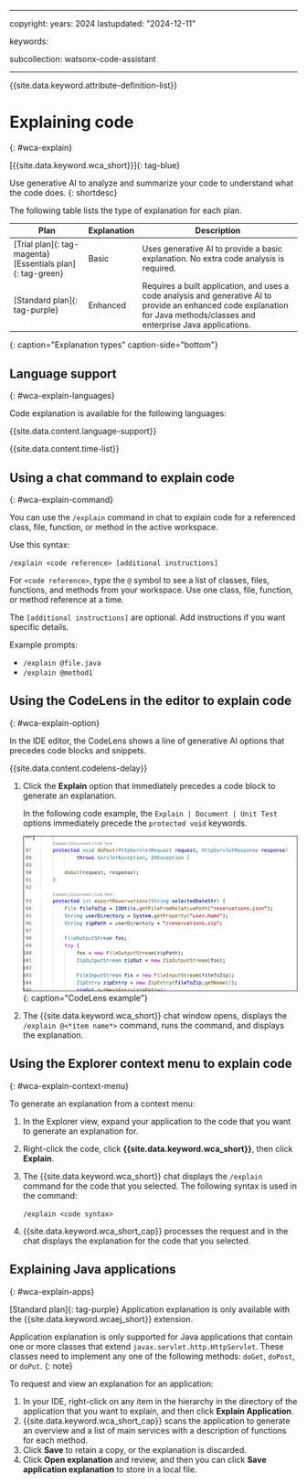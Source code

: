 
---

copyright:
   years: 2024
lastupdated: "2024-12-11"

keywords:

subcollection: watsonx-code-assistant

---

{{site.data.keyword.attribute-definition-list}}

# Explaining code
{: #wca-explain}



[{{site.data.keyword.wca_short}}]{: tag-blue}

Use generative AI to analyze and summarize your code to understand what the code does.
{: shortdesc}

The following table lists the type of explanation for each plan.

| Plan | Explanation | Description |
| --- | --- | --- |
| [Trial plan]{: tag-magenta} [Essentials plan]{: tag-green} | Basic | Uses generative AI to provide a basic explanation. No extra code analysis is required. |
| [Standard plan]{: tag-purple} | Enhanced | Requires a built application, and uses a code analysis and generative AI to provide an enhanced code explanation for Java methods/classes and enterprise Java applications. |
{: caption="Explanation types" caption-side="bottom"}


## Language support 
{: #wca-explain-languages} 

Code explanation is available for the following languages:

{{site.data.content.language-support}}


{{site.data.content.time-list}}

## Using a chat command to explain code
{: #wca-explain-command}

You can use the `/explain` command in chat to explain code for a referenced class, file, function, or method in the active workspace.

Use this syntax:

`/explain <code reference> [additional instructions]`

For `<code reference>`, type the `@` symbol to see a list of classes, files, functions, and methods from your workspace. Use one class, file, function, or method reference at a time.

The `[additional instructions]` are optional. Add instructions if you want specific details.

Example prompts:
- `/explain @file.java`
- `/explain @method1`

## Using the CodeLens in the editor to explain code
{: #wca-explain-option}

In the IDE editor, the CodeLens shows a line of generative AI options that precedes code blocks and snippets.  

{{site.data.content.codelens-delay}}

1. Click the **Explain** option that immediately precedes a code block to generate an explanation.

   In the following code example, the `Explain | Document | Unit Test` options immediately precede the `protected void` keywords.

   ![CodeLens example](images/codelens.png){: caption="CodeLens example"}

1. The {{site.data.keyword.wca_short}} chat window opens, displays the `/explain @<*item name*>` command, runs the command, and displays the explanation. 

## Using the Explorer context menu to explain code
{: #wca-explain-context-menu}

To generate an explanation from a context menu:

1. In the Explorer view, expand your application to the code that you want to generate an explanation for.

1. Right-click the code, click **{{site.data.keyword.wca_short}}**, then click **Explain**.

1. The {{site.data.keyword.wca_short}} chat displays the `/explain` command for the code that you selected. The following syntax is used in the command:

   `/explain <code syntax>`

1. {{site.data.keyword.wca_short_cap}} processes the request and in the chat displays the explanation for the code that you selected. 



## Explaining Java applications
{: #wca-explain-apps}

[Standard plan]{: tag-purple} Application explanation is only available with the {{site.data.keyword.wcaej_short}} extension. 

Application explanation is only supported for Java applications that contain one or more classes that extend `javax.servlet.http.HttpServlet`. These classes need to implement any one of the following methods: `doGet`, `doPost`, or `doPut`.
{: note}

To request and view an explanation for an application:

1. In your IDE, right-click on any item in the hierarchy in the directory of the application that you want to explain, and then click **Explain Application**.
1. {{site.data.keyword.wca_short_cap}} scans the application to generate an overview and a list of main services with a description of functions for each method.
1. Click **Save** to retain a copy, or the explanation is discarded.
1. Click **Open explanation** and review, and then you can click **Save application explanation** to store in a local file.
